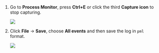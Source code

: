 1. Go to **Process Monitor**, press **Ctrl+E** or click the third **Capture icon** to stop capturing.

    ![](https://joji.blob.core.windows.net/recipe/procmon-1.png)

2. Click **File** -> **Save**, choose **All events** and then save the log in `pml` format.

    ![](https://joji.blob.core.windows.net/recipe/procmon-2.png)
